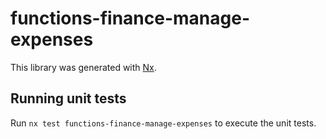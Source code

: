 # functions-finance-manage-expenses

This library was generated with [Nx](https://nx.dev).

## Running unit tests

Run `nx test functions-finance-manage-expenses` to execute the unit tests.
